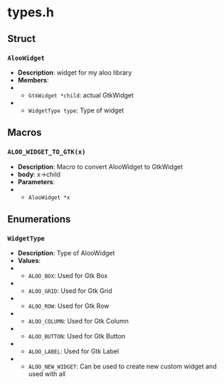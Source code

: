# types.h

## Struct

### `AlooWidget`

- **Description**: widget for my aloo library
- **Members**:
- - `GtkWidget *child`: actual GtkWidget
- - `WidgetType type`: Type of widget

## Macros

### `ALOO_WIDGET_TO_GTK(x)`

- **Description**: Macro to convert AlooWidget to GtkWidget
- **body**: x->child
- **Parameters**:
- - `AlooWidget *x`

## Enumerations

### `WidgetType`

- **Description**: Type of AlooWidget
- **Values**:
- - `ALOO_BOX`: Used for Gtk Box
- - `ALOO_GRID`: Used for Gtk Grid
- - `ALOO_ROW`: Used for Gtk Row
- - `ALOO_COLUMN`: Used for Gtk Column
- - `ALOO_BUTTON`: Used for Gtk Button
- - `ALOO_LABEL`: Used for Gtk Label
- - `ALOO_NEW_WIDGET`: Can be used to create new custom widget and used with all
